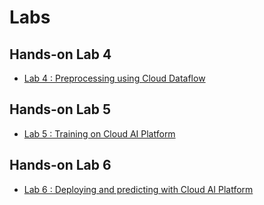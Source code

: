 # Labs

## Hands-on Lab 4

- [Lab 4 : Preprocessing using Cloud Dataflow](./Labs/4_preproc.ipynb)

## Hands-on Lab 5

- [Lab 5 : Training on Cloud AI Platform](./Labs/5_train.ipynb)

## Hands-on Lab 6

- [Lab 6 : Deploying and predicting with Cloud AI Platform](./Labs/6_deploy.ipynb)